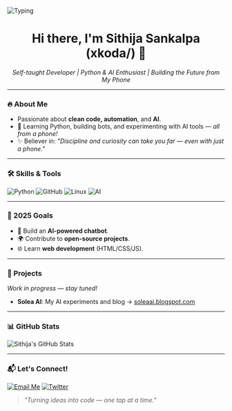 ![Typing](https://readme-typing-svg.demolab.com/?lines=Hi+there!+I'm+Sithija;Self-taught+Python+Learner;Loves+AI+%7C+Bots+%7C+Clean+Code&center=true&width=500&height=30)

<h1 align="center">Hi there, I'm Sithija Sankalpa (xkoda/) 👋</h1>

<p align="center">
  <em>Self-taught Developer | Python & AI Enthusiast | Building the Future from My Phone</em>
</p>

---

### 🔥 About Me
- Passionate about **clean code, automation**, and **AI**.
- 📱 Learning Python, building bots, and experimenting with AI tools — _all from a phone!_
- ✨ Believer in: _"Discipline and curiosity can take you far — even with just a phone."_

---

### 🛠️ Skills & Tools
![Python](https://img.shields.io/badge/Python-blue?logo=python&logoColor=white)
![GitHub](https://img.shields.io/badge/GitHub-181717?logo=github)
![Linux](https://img.shields.io/badge/Linux-FCC624?logo=linux&logoColor=black)
![AI](https://img.shields.io/badge/AI-FF6F00?logo=OpenAI&logoColor=white)

---

### 🎯 2025 Goals
- 🤖 Build an **AI-powered chatbot**.
- 🌍 Contribute to **open-source projects**.
- 🌐 Learn **web development** (HTML/CSS/JS).

---

### 🚧 Projects
_Work in progress — stay tuned!_

- **Solea AI**: My AI experiments and blog → [soleaai.blogspot.com](https://soleaai.blogspot.com)

---

### 📊 GitHub Stats
![Sithija's GitHub Stats](https://github-readme-stats.vercel.app/api?username=xkoda&show_icons=true&theme=radical)

---

### 📬 Let's Connect!

[![Email Me](https://img.shields.io/badge/-Contact-blue?style=for-the-badge&logo=gmail)](mailto:sankalpakoda@gmail.com)
[![Twitter](https://img.shields.io/badge/-Twitter-1DA1F2?style=for-the-badge&logo=twitter&logoColor=white)](https://twitter.com/xsithij)


> _"Turning ideas into code — one tap at a time."_